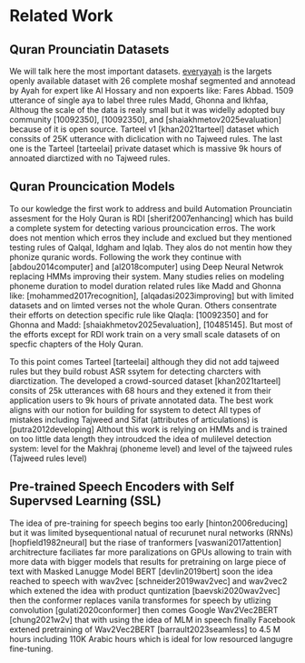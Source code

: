 # Related Work

## Quran Prounciatin Datasets

We will talk here the most important datasets. [everyayah](everyayah.com) is the largets openly available dataset with 26 complete moshaf segmented and annotead by Ayah for expert like Al Hossary and non expoerts like: Fares Abbad. 1509 utterance of single aya to label three rules Madd, Ghonna and Ikhfaa, Althoug the scale of the data is realy small but it was widelly adopted buy community [10092350], [10092350], and [shaiakhmetov2025evaluation] because of it is open source. Tarteel v1 [khan2021tarteel] dataset which conssits of 25K utterance with diclication with no Tajweed rules. The last one is the Tarteel [tarteelai] private dataset which is massive 9k hours of annoated diarctized with no Tajweed rules.


## Quran Prouncication Models

To our kowledge the first work to address and build Automation Prounciatin assesment for the Holy Quran is RDI [sherif2007enhancing] which has build a complete system for detecting various prouncication erros. The work does not mention which erros they include and exclued but they mentioned testing rules of Qalqal, Idgham and Iqlab. They alos do not mentin how they phonize quranic words. Following the work they continue with [abdou2014computer] and [al2018computer] using Deep Neural Netwrok replacing HMMs improving their system. Many studies relies on modeling phoneme duration to model duration related rules like Madd and Ghonna like: [mohammed2017recognition], [alqadasi2023improving] but with limited datasets and on limted verses not the whole Quran. Others consentrate their efforts on detection specific rule like Qlaqla: [10092350] and for Ghonna and Madd: [shaiakhmetov2025evaluation], [10485145]. But most of the efforts except for RDI work train on a very small scale datasets of on specfic chapters of the Holy Quran.

To this point comes Tarteel [tarteelai] although they did not add tajweed rules but they build robust ASR ssytem for detecting charcters with diarctization. The developed a crowd-sourced dataset [khan2021tarteel] consits of 25k utterances with 68 hours and they extened it from their application users to 9k hours of private annotated data. 
The best work aligns with our notion for building for ssystem to detect All types of mistakes including Tajweed and Sifat (attributes of articulations) is [putra2012developing] Althout this work is relying on HMMs and is trained on too little data length they introudced the idea of mulilevel detection system: level for the Makhraj (phoneme level) and level of the tajweed rules (Tajweed rules level)




## Pre-trained Speech Encoders with Self Supervsed Learning (SSL)

The idea of pre-training for speech begins too early [hinton2006reducing] but it was limited bysequentional natual of recurunet nural networks (RNNs) [hopfield1982neural] but the riase of tranformers [vaswani2017attention] architrecture faciliates far more paralizations on GPUs allowing to train with more data with bigger models that results for pretraining on large piece of text with Masked Lanugge Model BERT [devlin2019bert] soon the idea reached to speech with wav2vec [schneider2019wav2vec] and wav2vec2 which extened the idea with product quntization [baevski2020wav2vec] then the conformer replaces vanila transformes for speech by utlizing convolution [gulati2020conformer] then comes Google Wav2Vec2BERT [chung2021w2v] that with using the idea of MLM in speech finally Facebook extened pretraining of Wav2Vec2BERT [barrault2023seamless] to 4.5 M hours including 110K Arabic hours which is ideal for low resourced langugre fine-tuning.


